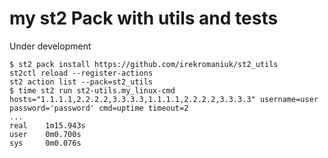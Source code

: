 # my st2 Pack with utils and tests

Under development

```
$ st2 pack install https://github.com/irekromaniuk/st2_utils
st2ctl reload --register-actions
st2 action list --pack=st2_utils
$ time st2 run st2-utils.my_linux-cmd hosts="1.1.1.1,2.2.2.2,3.3.3.3,1.1.1.1,2.2.2.2,3.3.3.3" username=user password='password' cmd=uptime timeout=2
...
real    1m15.943s
user    0m0.700s
sys     0m0.076s
```